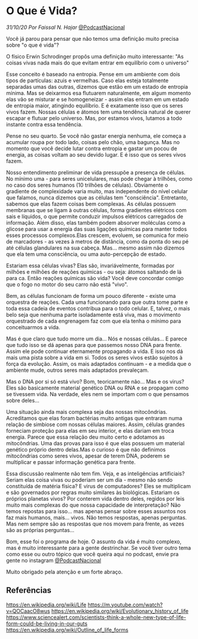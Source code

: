 <!-- 5u0Ig6cQyJAYnvxZTOzHn5 -->
# O Que é Vida? 
*31/10/20* 
*Por Faissal N. Hajar* 
[@PodcastNacional](https://www.instagram.com/podcastnacional/)

Você já parou para pensar que não temos uma definição muito precisa sobre "o que é vida"?

O físico Erwin Schrodinger propôs uma definição muito interessante:
"As coisas vivas nada mais do que evitam entrar em equilíbrio com o universo"

Esse conceito é baseado na entropia. Pense em um ambiente com dois tipos de partículas: azuis e vermelhas. Caso elas esteja totalmente separadas umas das outras, dizemos que estão em um estado de entropia mínima. Mas se deixarmos esa flutuarem naturalmente, em algum momento elas vão se misturar e se homogeneizar - assim elas entram em um estado de entropia maior, atingindo equilíbrio. E é exatamente isso que os seres vivos fazem. Nossas células e átomos tem uma tendência natural de querer escapar e flutuar pelo universo. Mas, por estamos vivos, lutamos a todo instante contra essa tendência. 

Pense no seu quarto. Se você não gastar energia nenhuma, ele começa a acumular roupa por todo lado, coisas pelo chão, uma bagunça. Mas no momento que você decide lutar contra entropia e gastar um pocou de energia, as coisas voltam ao seu devido lugar. E é isso que os seres vivos fazem.

Nosso entendimento preliminar de vida pressupõe a presença de células. No mínimo uma - para seres unicelulares, mas pode chegar à trilhões, como no caso dos seres humanos (10 trilhões de células). Obviamente o gradiente de complexidade varia muito, mas independente do nível celular que falamos, nunca dizemos que as células tem "consciência". Entretanto, sabemos que elas fazem coisas bem complexas. As células possuem membranas que se ligam à outras células,
forma gradientes elétricos com sais e líquidos, o que permite conduzir impulsos elétricos carregados de informação. Além disso, elas também podem absorver moléculas como a glicose para usar a energia das suas ligações químicas para manter todos esses processos complexos.Elas crescem, evoluem, se comunica for meio de marcadores - as vezes à metros de distância, como da ponta do seu pé até células glandulares na sua cabeça. Mas... mesmo assim não dizemos que ela tem uma consciência, ou uma auto-percepção de estado.

Estariam essa células vivas? Elas são, invariávelmente, formadas por milhões e milhões de reações químicas - ou seja: átomos saltando de lá para ca. Então reações químicas são vida? Você deve concordar comigo que o fogo no motor do seu carro não está "vivo".

Bem, as células funcionam de forma um pouco diferente - existe uma orquestra de reações. Cada uma funcionando para que outra tome parte e toda essa cadeia de eventos contribua para o todo celular. E, talvez, o mais belo seja que nenhuma parte isoladamente está viva, mas o movimento orquestrado de cada engrenagem faz com que ela tenha o mínimo para conceituarmos a vida.

Mas é que claro que tudo morre um dia… Nós e nossas células… E parece que tudo isso se dá apenas para que passemos nosso DNA para frente. Assim ele pode continuar eternamente propagando a vida. E isso nos dá mais uma pista sobre a vida em si. Todos os seres vivos estão sujeitos à força da evolução. Assim, os mais adaptados continuam - e a medida que o ambiente mude, outros seres mais adaptados prevaleçam. 

Mas o DNA por si só está vivo? Bom, teoricamente não… Mas e os virus? Eles são basicamente material genético DNA ou RNA e se propagam como se tivessem vida. Na verdade, eles nem se importam com o que pensamos sobre deles… 

Uma situação ainda mais complexa seja das nossas mitocôndrias. Acreditamos que elas foram bactérias muito antigas que entraram numa relação de simbiose com nossas células maiores. Assim, células grandes forneciam proteção para elas em seu interior, e elas dariam em troca energia. Parece que essa relação deu muito certo e adotamos as mitocôndrias. Uma das provas para isso é que elas possuem um material genético próprio dentro delas.Mas o curioso é que não definimos mitocôndrias como seres vivos, apesar de terem DNA, poderem se multiplicar e passar informação genética para frente.

Essa discussão realmente não tem fim. Veja, e as inteligências artificiais? Seriam elas coisa vivas ou poderiam ser um dia - mesmo não sendo constituída de matéria física? E virus de computadores? Eles se multiplicam e são governados por regras muito similares às biológicas. Estariam os próprios planetas vivos? Por conterem vida dentro deles, regidos por leis muito mais complexas do que nossa capacidade de interpretação? Não temos repostas para isso… mas apenas pensar sobre esses assuntos nos faz mais humanos, mais… vivos. Não temos respostas, apenas perguntas. Mas nem sempre são as respostas que nos movem para frente, as vezes são as próprias perguntas…

Bom, esse foi o programa de hoje.
O assunto da vida é muito complexo, mas é muito interessante para a gente destrinchar. Se você tiver outro tema como esse ou outro tópico que você queira aqui no podcast, envie pra gente no instagram [@PodcastNacional](https://www.instagram.com/podcastnacional/)

Muito obrigado pela atenção e um forte abraço.

## Referências

<https://en.wikipedia.org/wiki/Life>
<https://m.youtube.com/watch?v=QOCaacO8wus>
<https://en.wikipedia.org/wiki/Evolutionary_history_of_life>
<https://www.sciencealert.com/scientists-think-a-whole-new-type-of-life-form-could-be-living-in-our-guts>
<https://en.wikipedia.org/wiki/Outline_of_life_forms>